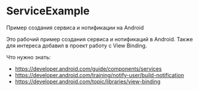 # ServiceExample
Пример создания сервиса и нотификации на Android

Это рабочий пример создания сервиса и нотификаций в Android. Также для интереса добавил в проект работу с View Binding.

Что нужно знать:
- https://developer.android.com/guide/components/services
- https://developer.android.com/training/notify-user/build-notification
- https://developer.android.com/topic/libraries/view-binding
